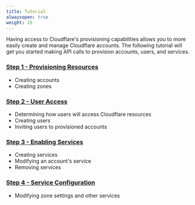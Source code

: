 ```yaml
---
title: Tutorial
alwaysopen: true
weight: 15
---
```


Having access to Cloudflare's provisioning capabilities allows you to more easily create and manage Cloudflare accounts. The following tutorial will get you started making API calls to provision accounts, users, and services.



### [Step 1 - Provisioning Resources](/tenant/tutorial/accounts/)

* Creating accounts
* Creating zones

### [Step 2 - User Access](/tenant/tutorial/user-access/)

* Determining how users will access Cloudflare resources
* Creating users
* Inviting users to provisioned accounts

### [Step 3 - Enabling Services](/tenant/tutorial/subscriptions/)

* Creating services
* Modifying an account's service
* Removing services

### [Step 4 - Service Configuration](/tenant/tutorial/client-actions/)

* Modifying zone settings and other services

